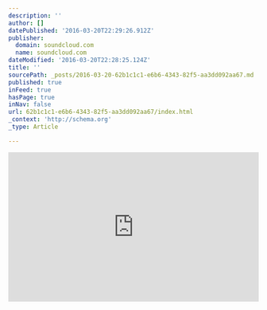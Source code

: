 ```yaml
---
description: ''
author: []
datePublished: '2016-03-20T22:29:26.912Z'
publisher:
  domain: soundcloud.com
  name: soundcloud.com
dateModified: '2016-03-20T22:28:25.124Z'
title: ''
sourcePath: _posts/2016-03-20-62b1c1c1-e6b6-4343-82f5-aa3dd092aa67.md
published: true
inFeed: true
hasPage: true
inNav: false
url: 62b1c1c1-e6b6-4343-82f5-aa3dd092aa67/index.html
_context: 'http://schema.org'
_type: Article

---
```

<iframe width="100%" height="300" scrolling="no" frameborder="no" src="https://w.soundcloud.com/player/?url=https%3A//api.soundcloud.com/tracks/253154249&amp;auto_play=false&amp;hide_related=false&amp;show_comments=true&amp;show_user=true&amp;show_reposts=false&amp;visual=true" style=""></iframe>